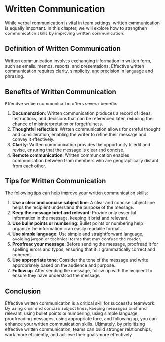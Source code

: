 # Written Communication

While verbal communication is vital in team settings, written communication is equally important. In this chapter, we will explore how to strengthen communication skills by improving written communication.

## Definition of Written Communication

Written communication involves exchanging information in written form, such as emails, memos, reports, and presentations. Effective written communication requires clarity, simplicity, and precision in language and phrasing. 

## Benefits of Written Communication

Effective written communication offers several benefits:

1. **Documentation**: Written communication produces a record of ideas, instructions, and decisions that can be referenced later, reducing the chance of misinterpretation or forgetfulness.
2. **Thoughtful reflection**: Written communication allows for careful thought and consideration, enabling the writer to refine their message and convey it effectively.
3. **Clarity**: Written communication provides the opportunity to edit and revise, ensuring that the message is clear and concise.
4. **Remote communication**: Written communication enables communication between team members who are geographically distant from each other.

## Tips for Written Communication

The following tips can help improve your written communication skills:

1. **Use a clear and concise subject line**: A clear and concise subject line helps the recipient understand the purpose of the message.
2. **Keep the message brief and relevant**: Provide only essential information in the message, keeping it brief and relevant.
3. **Use bullet points or numbering**: Bullet points or numbering help organize the information in an easily readable format.
4. **Use simple language**: Use simple and straightforward language, avoiding jargon or technical terms that may confuse the reader.
5. **Proofread your message**: Before sending the message, proofread it for spelling errors and typos, ensuring that it is grammatically correct and coherent.
6. **Use appropriate tone**: Consider the tone of the message and write appropriately based on the audience and purpose.
7. **Follow up**: After sending the message, follow up with the recipient to ensure they have understood the message.

## Conclusion

Effective written communication is a critical skill for successful teamwork. By using clear and concise subject lines, keeping messages brief and relevant, using bullet points or numbering, using simple language, proofreading messages, using appropriate tone, and following up, you can enhance your written communication skills. Ultimately, by prioritizing effective written communication, teams can build stronger relationships, work more efficiently, and achieve their goals more effectively.
